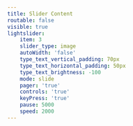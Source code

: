 ```yaml
---
title: Slider Content
routable: false
visible: true
lightslider:
    item: 3
    slider_type: image
    autoWidth: 'false'
    type_text_vertical_padding: 70px
    type_text_horizontal_padding: 50px
    type_text_brightness: -100
    mode: slide
    pager: 'true'
    controls: 'true'
    keyPress: 'true'
    pause: 5000
    speed: 2000
---
```

